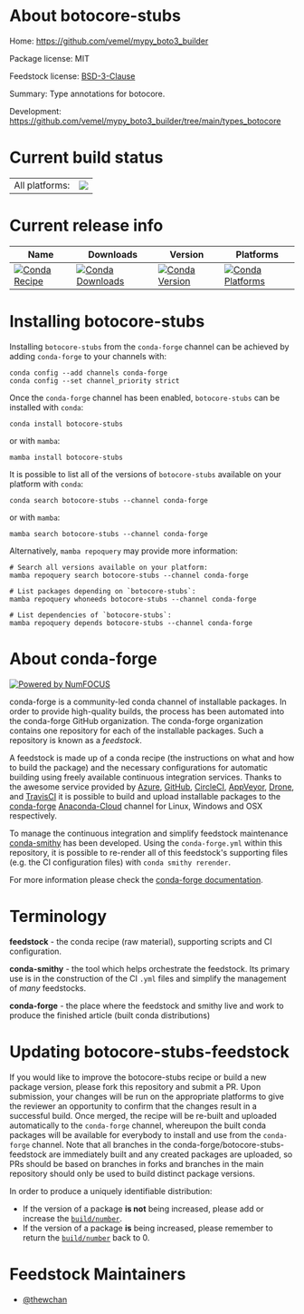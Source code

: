 About botocore-stubs
====================

Home: https://github.com/vemel/mypy_boto3_builder

Package license: MIT

Feedstock license: [BSD-3-Clause](https://github.com/conda-forge/botocore-stubs-feedstock/blob/main/LICENSE.txt)

Summary: Type annotations for botocore.

Development: https://github.com/vemel/mypy_boto3_builder/tree/main/types_botocore

Current build status
====================


<table><tr><td>All platforms:</td>
    <td>
      <a href="https://dev.azure.com/conda-forge/feedstock-builds/_build/latest?definitionId=14111&branchName=main">
        <img src="https://dev.azure.com/conda-forge/feedstock-builds/_apis/build/status/botocore-stubs-feedstock?branchName=main">
      </a>
    </td>
  </tr>
</table>

Current release info
====================

| Name | Downloads | Version | Platforms |
| --- | --- | --- | --- |
| [![Conda Recipe](https://img.shields.io/badge/recipe-botocore--stubs-green.svg)](https://anaconda.org/conda-forge/botocore-stubs) | [![Conda Downloads](https://img.shields.io/conda/dn/conda-forge/botocore-stubs.svg)](https://anaconda.org/conda-forge/botocore-stubs) | [![Conda Version](https://img.shields.io/conda/vn/conda-forge/botocore-stubs.svg)](https://anaconda.org/conda-forge/botocore-stubs) | [![Conda Platforms](https://img.shields.io/conda/pn/conda-forge/botocore-stubs.svg)](https://anaconda.org/conda-forge/botocore-stubs) |

Installing botocore-stubs
=========================

Installing `botocore-stubs` from the `conda-forge` channel can be achieved by adding `conda-forge` to your channels with:

```
conda config --add channels conda-forge
conda config --set channel_priority strict
```

Once the `conda-forge` channel has been enabled, `botocore-stubs` can be installed with `conda`:

```
conda install botocore-stubs
```

or with `mamba`:

```
mamba install botocore-stubs
```

It is possible to list all of the versions of `botocore-stubs` available on your platform with `conda`:

```
conda search botocore-stubs --channel conda-forge
```

or with `mamba`:

```
mamba search botocore-stubs --channel conda-forge
```

Alternatively, `mamba repoquery` may provide more information:

```
# Search all versions available on your platform:
mamba repoquery search botocore-stubs --channel conda-forge

# List packages depending on `botocore-stubs`:
mamba repoquery whoneeds botocore-stubs --channel conda-forge

# List dependencies of `botocore-stubs`:
mamba repoquery depends botocore-stubs --channel conda-forge
```


About conda-forge
=================

[![Powered by
NumFOCUS](https://img.shields.io/badge/powered%20by-NumFOCUS-orange.svg?style=flat&colorA=E1523D&colorB=007D8A)](https://numfocus.org)

conda-forge is a community-led conda channel of installable packages.
In order to provide high-quality builds, the process has been automated into the
conda-forge GitHub organization. The conda-forge organization contains one repository
for each of the installable packages. Such a repository is known as a *feedstock*.

A feedstock is made up of a conda recipe (the instructions on what and how to build
the package) and the necessary configurations for automatic building using freely
available continuous integration services. Thanks to the awesome service provided by
[Azure](https://azure.microsoft.com/en-us/services/devops/), [GitHub](https://github.com/),
[CircleCI](https://circleci.com/), [AppVeyor](https://www.appveyor.com/),
[Drone](https://cloud.drone.io/welcome), and [TravisCI](https://travis-ci.com/)
it is possible to build and upload installable packages to the
[conda-forge](https://anaconda.org/conda-forge) [Anaconda-Cloud](https://anaconda.org/)
channel for Linux, Windows and OSX respectively.

To manage the continuous integration and simplify feedstock maintenance
[conda-smithy](https://github.com/conda-forge/conda-smithy) has been developed.
Using the ``conda-forge.yml`` within this repository, it is possible to re-render all of
this feedstock's supporting files (e.g. the CI configuration files) with ``conda smithy rerender``.

For more information please check the [conda-forge documentation](https://conda-forge.org/docs/).

Terminology
===========

**feedstock** - the conda recipe (raw material), supporting scripts and CI configuration.

**conda-smithy** - the tool which helps orchestrate the feedstock.
                   Its primary use is in the construction of the CI ``.yml`` files
                   and simplify the management of *many* feedstocks.

**conda-forge** - the place where the feedstock and smithy live and work to
                  produce the finished article (built conda distributions)


Updating botocore-stubs-feedstock
=================================

If you would like to improve the botocore-stubs recipe or build a new
package version, please fork this repository and submit a PR. Upon submission,
your changes will be run on the appropriate platforms to give the reviewer an
opportunity to confirm that the changes result in a successful build. Once
merged, the recipe will be re-built and uploaded automatically to the
`conda-forge` channel, whereupon the built conda packages will be available for
everybody to install and use from the `conda-forge` channel.
Note that all branches in the conda-forge/botocore-stubs-feedstock are
immediately built and any created packages are uploaded, so PRs should be based
on branches in forks and branches in the main repository should only be used to
build distinct package versions.

In order to produce a uniquely identifiable distribution:
 * If the version of a package **is not** being increased, please add or increase
   the [``build/number``](https://docs.conda.io/projects/conda-build/en/latest/resources/define-metadata.html#build-number-and-string).
 * If the version of a package **is** being increased, please remember to return
   the [``build/number``](https://docs.conda.io/projects/conda-build/en/latest/resources/define-metadata.html#build-number-and-string)
   back to 0.

Feedstock Maintainers
=====================

* [@thewchan](https://github.com/thewchan/)

